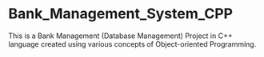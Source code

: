 # Bank_Management_System_CPP
This is a Bank Management (Database Management) Project in C++ language created using various concepts of Object-oriented Programming.
